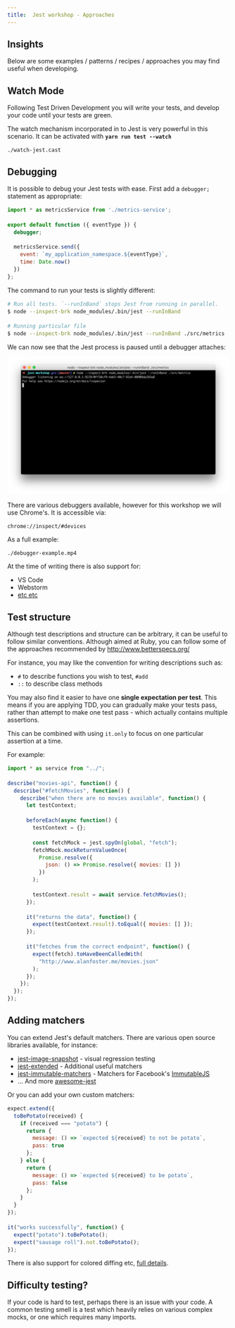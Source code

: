 ```yaml
---
title:  Jest workshop - Approaches
---
```


## Insights

Below are some examples / patterns / recipes / approaches you may find
useful when developing.

## Watch Mode

Following Test Driven Development you will write your tests,
and develop your code until your tests are green.

The watch mechanism incorporated in to Jest is very powerful
in this scenario. It can be activated with **`yarn run test --watch`**

```asciinema
./watch-jest.cast
```

## Debugging

It is possible to debug your Jest tests with ease. First add a `debugger;` statement as appropriate:

```javascript {"highlight": "4"}
import * as metricsService from './metrics-service';

export default function ({ eventType }) {
  debugger;

  metricsService.send({
    event: `my_application_namespace.${eventType}`,
    time: Date.now()
  })
};
```

The command to run your tests is slightly different:

```bash
# Run all tests. `--runInBand` stops Jest from running in parallel.
$ node --inspect-brk node_modules/.bin/jest --runInBand

# Running particular file
$ node --inspect-brk node_modules/.bin/jest --runInBand ./src/metrics
```

We can now see that the Jest process is paused until a debugger attaches:

![](./paused-jest.png "Example of Jest waiting until a debugger has attached")

There are various debuggers available, however for this workshop we will use Chrome's.
It is accessible via:

```
chrome://inspect/#devices
```

As a full example:

```video
./debugger-example.mp4
```

At the time of writing there is also support for:

* VS Code
* Webstorm
* [etc etc](https://facebook.github.io/jest/docs/en/troubleshooting.html)

## Test structure

Although test descriptions and structure can be arbitrary, it can be useful to follow similar conventions.
Although aimed at Ruby, you can follow some of the approaches recommended by http://www.betterspecs.org/

For instance, you may like the convention for writing descriptions such as:

* `#` to describe functions you wish to test, `#add`
* `::` to describe class methods

You may also find it easier to have one **single expectation per test**. This means if you are applying TDD, you can gradually make your tests pass,
rather than attempt to make one test pass - which actually contains multiple assertions.

This can be combined with using `it.only` to focus on one particular assertion at a time.

For example:

```javascript {"highlight": "6,18,21-23,25-28}"}
import * as service from "../";

describe("movies-api", function() {
  describe("#fetchMovies", function() {
    describe("when there are no movies available", function() {
      let testContext;

      beforeEach(async function() {
        testContext = {};

        const fetchMock = jest.spyOn(global, "fetch");
        fetchMock.mockReturnValueOnce(
          Promise.resolve({
            json: () => Promise.resolve({ movies: [] })
          })
        );

        testContext.result = await service.fetchMovies();
      });

      it("returns the data", function() {
        expect(testContext.result).toEqual({ movies: [] });
      });

      it("fetches from the correct endpoint", function() {
        expect(fetch).toHaveBeenCalledWith(
          "http://www.alanfoster.me/movies.json"
        );
      });
    });
  });
});
```

## Adding matchers

You can extend Jest's default matchers. There are various open source libraries available, for instance:

* [jest-image-snapshot](https://www.npmjs.com/package/jest-image-snapshot) - visual regression testing
* [jest-extended](https://github.com/jest-community/jest-extended) - Additional useful matchers
* [jest-immutable-matchers](https://www.npmjs.com/package/jest-immutable-matchers) - Matchers for Facebook's [ImmutableJS](https://facebook.github.io/immutable-js/)
* ... And more [awesome-jest](https://github.com/jest-community/awesome-jest)

Or you can add your own custom matchers:

```javascript
expect.extend({
  toBePotato(received) {
    if (received === "potato") {
      return {
        message: () => `expected ${received} to not be potato`,
        pass: true
      };
    } else {
      return {
        message: () => `expected ${received} to be potato`,
        pass: false
      };
    }
  }
});

it("works successfully", function() {
  expect("potato").toBePotato();
  expect("sausage roll").not.toBePotato();
});
```

There is also support for colored diffing etc, [full details](https://facebook.github.io/jest/docs/en/expect.html#expectextendmatchers).

## Difficulty testing?

If your code is hard to test, perhaps there is an issue with your code. A common testing smell is a test which heavily
relies on various complex mocks, or one which requires many imports.
